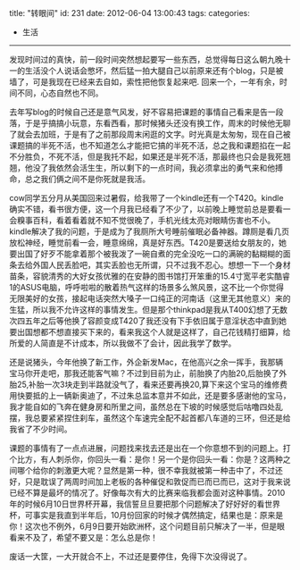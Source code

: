 title: "转眼间"
id: 231
date: 2012-06-04 13:00:43
tags: 
categories: 
- 生活
---

发现时间过的真快，前一段时间突然想起要写一些东西，总觉得每日这么朝九晚十一的生活没个人说话会憋坏，然后猛一拍大腿自己以前原来还有个blog，只是被墙了，可是我现在已经来去自如，索性把他恢复起来吧. 回来一个，一年有余，时间不同，心态自然也不同。

去年写blog的时候自己还是意气风发，好不容易把课题的事情自己看来是告一段落，于是乎搞搞小玩意，东看西看，那时候猪头还没有换工作，周末的时候他无聊了就会去加班，于是有了之前那段周末闲逛的文字。时光真是太匆匆，现在自己被课题搞的半死不活，也不知道怎么才能把它搞的半死不活，总之我和课题掐在一起不分胜负，不死不活，但是我托不起，如果还是半死不活，那最终也只会是我死翘翘，他没了我依然会活生生，所以剩下的一点时间，我必须拿出的勇气来和他搏命，总之我们俩之间不是你死就是我活。

cow同学五分月从美国回来过暑假，给我带了一个kindle还有一个T420。kindle确实不错，看书很方便，这一个月我已经看了不少了，以前晚上睡觉前总是要看一会糗事百科，看着看着就不知不觉很晚了，手机光线太亮对眼睛伤害也不小。kindle解决了我的问题，于是成为了我厕所大号睡前催眠必备神器。蹲厕是看几页放松神经，睡觉前看一会，睡意绵绵，真是好东西。T420是要送给女朋友的，她要出国了好歹不能拿着那个被我泼了一碗自煮的完全没吃一口的满碗的黏糊糊的面条去给外国人民丢脸吧，其实丢脸也无所谓，只不过我不忍心。想想一下一个身材苗条，容貌清秀的大好女孩优雅的在安静的图书馆打开笨重的15.4寸宽平老实酷睿1的ASUS电脑，呼呼啦啦的散着热气这样的场景多么煞风景，这不比一个你觉得无限美好的女孩，接起电话突然大嗓子一口纯正的河南话（这里无其他意义）来的生猛，所以我不允许这样的事情发生。但是那个thinkpad是我从T400幻想了无数次四五年之后等他换了容颜变成T420了我还没有下手依旧属于意淫状态中直到她要出国想都不想直接买下来的，看来我这个人就是这样了，自己花钱精打细算，给所爱的人简直是不计成本，所以我做不了会计，因此我学了数学。

还是说猪头，今年他换了新工作，外企新发Mac，在他高兴之余一挥手，我那辆宝马你开走吧，那我还能客气嘛？不过到目前为止，前胎换了内胎20,后胎换了外胎25,补胎一次3块走到半路就没气了，看来还要再换20,算下来这个宝马的维修费用快要抵的上一辆新奥迪了，不过朱总监本意并不如此，还是要多感谢他的宝马，我才能自如的飞奔在健身房和所里之间，虽然总在下坡的时候感觉后咕噜四处乱摆，我总要紧紧捏住刹车，虽然这个车速完全配不起首都八车道的三环，但还是给我省了不少时间。

课题的事情有了一点点进展，问题找来找去还是出在一个你意想不到的问题上。打个比方，有人刺杀你，你回头一看：是你！另一个是你回头一看：你是？这两种之间哪个给你的刺激更大呢？显然是第一种，很不幸我就被第一种击中了，不过还好，只是耽误了两周时间加上老板的各种催促和敦促而已而已而已，这对于我来说已经不算是最坏的情况了。好像每次有大的比赛来临我都会面对这种事情。2010年的时候6月10日世界杯开幕，我信誓旦旦要把那个问题解决了好好好的看世界杯，可事实是我直到半年后，10月份回家的时候才偶然搞定，结果也是：原来是你！这次也不例外，6月9日要开始欧洲杯，这个问题目前只解决了一半，但是眼看来不及了，希望不要又是：怎么总是你！

废话一大筐，一大开就合不上，不过还是要停住，免得下次没得说了。

&nbsp;
